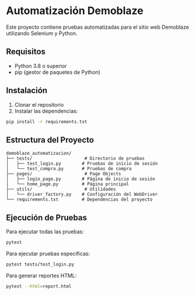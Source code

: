 # Automatización Demoblaze

Este proyecto contiene pruebas automatizadas para el sitio web Demoblaze utilizando Selenium y Python.

## Requisitos

- Python 3.8 o superior
- pip (gestor de paquetes de Python)

## Instalación

1. Clonar el repositorio
2. Instalar las dependencias:
```bash
pip install -r requirements.txt
```

## Estructura del Proyecto

```
demoblaze_automatizacion/
├── tests/                    # Directorio de pruebas
│   ├── test_login.py        # Pruebas de inicio de sesión
│   └── test_compra.py       # Pruebas de compra
├── pages/                    # Page Objects
│   ├── login_page.py        # Página de inicio de sesión
│   └── home_page.py         # Página principal
├── utils/                    # Utilidades
│   └── driver_factory.py    # Configuración del WebDriver
└── requirements.txt         # Dependencias del proyecto
```

## Ejecución de Pruebas

Para ejecutar todas las pruebas:
```bash
pytest
```

Para ejecutar pruebas específicas:
```bash
pytest tests/test_login.py
```

Para generar reportes HTML:
```bash
pytest --html=report.html
``` 